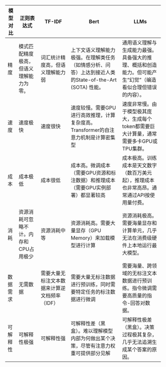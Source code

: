 | 模型对比 | 正则表达式 | TF-IDF           | Bert  | LLMs  |
|------| ---------- |------------------|-------|-------|
| 精度   | 模式匹配精度极高，但语义理解能力为零。      | 词汇统计精度高，但语义理解能力弱 | 上下文语义理解能力极强。在理解类任务（如情感分析、问答）上达到接近人类的State-of-the-Art (SOTA) 性能。 | 通用语义理解与生成能力最强。具备强大的推理、概括和创造能力。但可能产生“幻觉”（编造看似合理但错误的内容）。 |
| 速度   | 速度极快       | 速度很快        | 速度较慢。需要GPU进行高效推理，计算复杂度高。Transformer的自注意力机制是计算密集型  | 速度非常慢。由于模型极其庞大，生成每个token都需要巨大计算量，通常需要多卡GPU或TPU集群。  |
| 成本   | 成本极低       | 成本很低        | 成本高。微调成本（需要GPU资源和标注数据）和推理成本（需要GPU实例部署）都显著较高  | 成本极高。训练成本是天文数字（数百万美元起），推理成本也非常高昂。通常通过API按使用量付费。  |
| 消耗   | 资源消耗可忽略不计。内存和CPU占用极少       | 资源消耗中等        | 资源消耗高。需要大量显存（GPU Memory）来加载模型进行计算  | 资源消耗极高。需要海量显存和计算单元，几乎无法在消费级硬件上本地运行最大模型。  |
| 数据需求 | 无需数据       | 需要大量无标注文本数据来计算逆文档频率（IDF）        | 需要大量无标注数据进行预训练，同时需要特定任务的标注数据进行微调  | 需要海量、跨领域的无标注文本数据进行预训练。指令微调需要高质量的指令-回答对数据。  |
| 可解释性 | 可解释性极强       | 可解释性强        | 可解释性差（黑盒）。难以理解模型内部为何做出某个决策，尽管有注意力权重可提供部分见解  | 可解释性极差（黑盒）。决策过程极其复杂，几乎无法追溯生成某个答案的原因。  |
